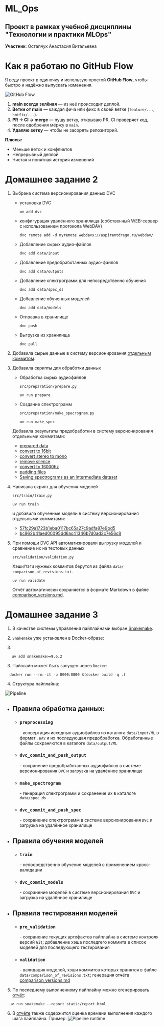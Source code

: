 # ML_Ops

## Проект в рамках учебной дисциплины "Технологии и практики MLOps"

**Участник**: Остапчук Анастасия Витальевна

# Как я работаю по GitHub Flow

Я веду проект в одиночку и использую простой **GitHub Flow**, чтобы быстро и надёжно выпускать изменения.

![GitHub Flow](static/githubflow.svg)

1. **main всегда зелёная** — из неё происходит деплой.
2. **Ветки от main** — каждая фича или фикс в своей ветке (`feature/...`, `hotfix/...`).
3. **PR → CI → merge** — пушу ветку, открываю PR, CI проверяет код, после одобрения мёржу в `main`.
4. **Удаляю ветку** — чтобы не засорять репозиторий.

**Плюсы:**

* Меньше веток и конфликтов
* Непрерывный деплой
* Чистая и понятная история изменений

# Домашнее задание 2

1. Выбрана система версионирования данных DVC

    - установка DVC
        ```shell
        uv add dvc
        ```
    - конфигурация удалённого хранилища 
    (собственный WEB-сервер с использованием протокола WebDAV)
        ```shell
        dvc remote add -d myremote webdavs://aspirantdrago.ru/webdav/
        ```
    - Добавление сырых аудио-файлов
        ```shell
        dvc add data/input
        ```
    - Добавление предобработанных аудио-файлов
        ```shell
        dvc add data/outputs
        ```
    - Добавление спектрограмм для непосредственно обучения
        ```shell
        dvc add data/spec_ds
        ```
    - Добавление обученных моделей
        ```shell
        dvc add data/models
        ```
    - Отправка в хранилище
        ```shell
        dvc push
        ```
    - Выгрузка из хранилища
        ```shell
        dvc pull
        ```

2. Добавила сырые данные в систему версионирования 
   [отдельным коммитом](https://github.com/aniciya777/ML_Ops/commit/d78a49af2dea2e81b8d82c4355cc942ccb5276ca).
3. Добавила скрипты для обработки данных
    - Обработка сырых аудиофайлов
   
      `src/preparation/prepare.py`
   
      ```shell
      uv run prepare
      ```
      
    - Создание спектрограмм
   
      `src/preparation/make_specrogram.py`
   
      ```shell
      uv run make_spec
      ```

    Добавила результаты предобработки в систему версионирования отдельными коммитами:
    - [prepared data](https://github.com/aniciya777/ML_Ops/commit/631fafdca3ba2fde97823037883b8c48677c2cb7)
    - [convert to 16bit](https://github.com/aniciya777/ML_Ops/commit/48ee6432055239069887ab44a2b6299a623d0f04)
    - [convert stereo to mono](https://github.com/aniciya777/ML_Ops/commit/5025596e8c3193c5a43f97999123fd2bbe26657d)
    - [remove silence](https://github.com/aniciya777/ML_Ops/commit/20e25f5d5fdcfa8ded1d9f1a62ad4ba43350d35d)
    - [convert to 16000hz](https://github.com/aniciya777/ML_Ops/commit/8b4029bb6c466c477b0ea37459db343f9558dc3e)
    - [padding files](https://github.com/aniciya777/ML_Ops/commits/hw_2/?before=04986885a68f303c57d47a26623edbe8029a6509+35)
    - [Saving spectrograms as an intermediate dataset](https://github.com/aniciya777/ML_Ops/commit/7769e480f3dab87ce5363b8178648809524f0ff5)

4. Написала скрипт для обучения моделей
   
   `src/train/train.py`

   ```shell
   uv run train
   ```   

   и добавила обученные модели в систему версионирования отдельными коммитами:
      - [57fc29a1723b1eba0117bc65a27c9adfa87e9bd5](https://github.com/aniciya777/ML_Ops/commit/57fc29a1723b1eba0117bc65a27c9adfa87e9bd5)
      - [bc962b41aed00095dd6ac41346b7d0ad3c7e56c8](https://github.com/aniciya777/ML_Ops/commit/bc962b41aed00095dd6ac41346b7d0ad3c7e56c8)

5. При помощи DVC API автоматизировали выгрузку моделей и сравнение их на тестовых данных
   
   `src/validation/validation.py`

   Хэши/тэги нужных коммитов берутся из файла `data/сomparison_of_revisions.txt`.

   ```shell
   uv run validate
   ```
   
   Отчёт автоматически сохраняется в формате Markdown в файле
   [comparison_versions.md](comparison_versions.md).

# Домашнее задание 3

1. В качестве системы управления пайплайнами выбран
[Snakemake](https://snakemake.readthedocs.io/en/stable/).

2. `Snakemake` уже установлен в Docker-образе:
3. 
```shell
   uv add snakemake>=9.6.2
```

3. Пайплайн может быть запущен через `Docker`:

```shell
  docker run --rm -it -p 8000:8000 $(docker build -q .)
```

4. Структура пайплайна:

![Pipeline](static/pipeline.svg)

   - ## Правила обработка данных:
     - ### `preprocessing` 
       \- конвертация исходных аудиофайлов из каталога 
       `data/input/ML` в формат `.WAV` и их последующая предобработка.
       Обработанные файлы сохраняются в каталоге `data/output/ML`
     - ### `dvc_commit_and_push_output`
       \- сохранение предобработанных аудиофайлов в системе версионирования `DVC`
       и загрузка на удалённое хранилище
     - ### `make_spectrogram`
       \- генерация спектрограмм и сохранение их в каталоге `data/spec_ds`
     - ### `dvc_commit_and_push_spec`
       \- сохранение спектрограмм в системе версионирования `DVC`
       и загрузка на удалённое хранилище
   - ## Правила обучения моделей
     - ### `train`
       \- непосредственно обучение моделей с применением кросс-валидации
     - ### `dvc_commit_models`
       \- сохранение моделей в системе версионирования `DVC`
       и загрузка на удалённое хранилище
   - ## Правила тестирования моделей
     - ### `pre_validation`
       \- сохранение текущих артефактов пайплайна в системе контроля версий `Git`;
       добавление хэша последгего коммита в список моделей для последующего тестирования
     - ### `validation`
       \- валидация моделей, хэши коммитов которых хранятся в файле
       `data/сomparison_of_revisions.txt`;
       генерация отчёта [comparison_versions.md](comparison_versions.md)

5. По последнему выполненному пайплайну можно сгенерировать 
   [отчёт](static/report.html):

```shell
  uv run snakemake --report static/report.html
```

6. В [отчёте](static/report.html) также содержится оценка времени выполнения
   каждого шага пайплайна. Пример:
   ![Pipeline runtime](static/visualization.svg)
